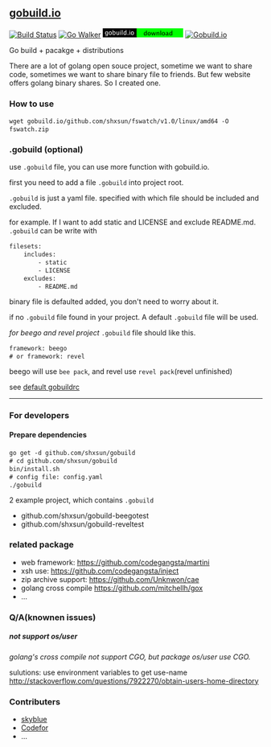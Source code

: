 ## [gobuild.io](http://gobuild.io)
[![Build Status](https://drone.io/github.com/shxsun/gobuild/status.png)](https://drone.io/github.com/shxsun/gobuild/latest)
[![Go Walker](http://gowalker.org/api/v1/badge)](http://gowalker.org/github.com/shxsun/gobuild)
[![Gobuild.io](public/gobuild-badge.png)](http://gobuild.io/github.com/shxsun/gobuild)
[![Gobuild.io](http://115.28.15.5/badge.png)](http://gobuild.io/github.com/shxsun/gobuild)

Go build + pacakge + distributions

There are a lot of golang open souce project, sometime we want to share code, sometimes we want to share binary file to friends.
But few website offers golang binary shares. So I created one.

### How to use
	wget gobuild.io/github.com/shxsun/fswatch/v1.0/linux/amd64 -O fswatch.zip

### .gobuild (optional)
use `.gobuild` file, you can use more function with gobuild.io.

first you need to add a file `.gobuild` into project root.

`.gobuild` is just a yaml file. specified with which file should be included and excluded.

for example. If I want to add static and LICENSE and exclude README.md. `.gobuild` can be write with

	filesets:
		includes:
			- static
			- LICENSE
		excludes:
			- README.md

binary file is defaulted added, you don't need to worry about it.

if no `.gobuild` file found in your project. A default `.gobuild` file will be used.

*for beego and revel project* `.gobuild` file should like this.

	framework: beego
	# or framework: revel

beego will use `bee pack`, and revel use `revel pack`(revel unfinished)

see [default gobuildrc](public/gobuildrc)

-------------------
### For developers
#### Prepare dependencies
	go get -d github.com/shxsun/gobuild
	# cd github.com/shxsun/gobuild
	bin/install.sh
	# config file: config.yaml
	./gobuild

2 example project, which contains `.gobuild`

* github.com/shxsun/gobuild-beegotest
* github.com/shxsun/gobuild-reveltest

### related package
* web framework: <https://github.com/codegangsta/martini>
* xsh use: <https://github.com/codegangsta/inject>
* zip archive support: <https://github.com/Unknwon/cae>
* golang cross compile <https://github.com/mitchellh/gox>
* ...

### Q/A(knownen issues)
##### not support os/user
*golang's cross compile not support CGO, but package os/user use CGO.*

sulutions: use environment variables to get use-name <http://stackoverflow.com/questions/7922270/obtain-users-home-directory>

### Contributers
* [skyblue](https://github.com/shxsun)
* [Codefor](https://github.com/Codefor)
* ...

